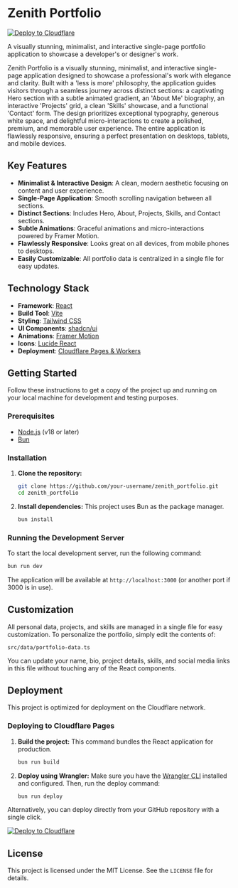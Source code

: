 # Zenith Portfolio

[![Deploy to Cloudflare](https://deploy.workers.cloudflare.com/button)](https://deploy.workers.cloudflare.com/?url=https://github.com/zawminhtutx/generated-app-20250924-044658)

A visually stunning, minimalist, and interactive single-page portfolio application to showcase a developer's or designer's work.

Zenith Portfolio is a visually stunning, minimalist, and interactive single-page application designed to showcase a professional's work with elegance and clarity. Built with a 'less is more' philosophy, the application guides visitors through a seamless journey across distinct sections: a captivating Hero section with a subtle animated gradient, an 'About Me' biography, an interactive 'Projects' grid, a clean 'Skills' showcase, and a functional 'Contact' form. The design prioritizes exceptional typography, generous white space, and delightful micro-interactions to create a polished, premium, and memorable user experience. The entire application is flawlessly responsive, ensuring a perfect presentation on desktops, tablets, and mobile devices.

## Key Features

-   **Minimalist & Interactive Design**: A clean, modern aesthetic focusing on content and user experience.
-   **Single-Page Application**: Smooth scrolling navigation between all sections.
-   **Distinct Sections**: Includes Hero, About, Projects, Skills, and Contact sections.
-   **Subtle Animations**: Graceful animations and micro-interactions powered by Framer Motion.
-   **Flawlessly Responsive**: Looks great on all devices, from mobile phones to desktops.
-   **Easily Customizable**: All portfolio data is centralized in a single file for easy updates.

## Technology Stack

-   **Framework**: [React](https://react.dev/)
-   **Build Tool**: [Vite](https://vitejs.dev/)
-   **Styling**: [Tailwind CSS](https://tailwindcss.com/)
-   **UI Components**: [shadcn/ui](https://ui.shadcn.com/)
-   **Animations**: [Framer Motion](https://www.framer.com/motion/)
-   **Icons**: [Lucide React](https://lucide.dev/)
-   **Deployment**: [Cloudflare Pages & Workers](https://pages.cloudflare.com/)

## Getting Started

Follow these instructions to get a copy of the project up and running on your local machine for development and testing purposes.

### Prerequisites

-   [Node.js](https://nodejs.org/) (v18 or later)
-   [Bun](https://bun.sh/)

### Installation

1.  **Clone the repository:**
    ```bash
    git clone https://github.com/your-username/zenith_portfolio.git
    cd zenith_portfolio
    ```

2.  **Install dependencies:**
    This project uses Bun as the package manager.
    ```bash
    bun install
    ```

### Running the Development Server

To start the local development server, run the following command:

```bash
bun run dev
```

The application will be available at `http://localhost:3000` (or another port if 3000 is in use).

## Customization

All personal data, projects, and skills are managed in a single file for easy customization. To personalize the portfolio, simply edit the contents of:

`src/data/portfolio-data.ts`

You can update your name, bio, project details, skills, and social media links in this file without touching any of the React components.

## Deployment

This project is optimized for deployment on the Cloudflare network.

### Deploying to Cloudflare Pages

1.  **Build the project:**
    This command bundles the React application for production.
    ```bash
    bun run build
    ```

2.  **Deploy using Wrangler:**
    Make sure you have the [Wrangler CLI](https://developers.cloudflare.com/workers/wrangler/install-and-update/) installed and configured. Then, run the deploy command:
    ```bash
    bun run deploy
    ```

Alternatively, you can deploy directly from your GitHub repository with a single click.

[![Deploy to Cloudflare](https://deploy.workers.cloudflare.com/button)](https://deploy.workers.cloudflare.com/?url=https://github.com/zawminhtutx/generated-app-20250924-044658)

## License

This project is licensed under the MIT License. See the `LICENSE` file for details.